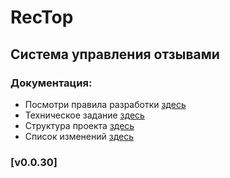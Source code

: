 # RecTop

## Система управления отзывами

### Документация:

- Посмотри правила разработки [здесь](docs/git-workflow.md)
- Техническое задание [здесь](docs/technical_requirements.md)
- Структура проекта [здесь](docs/struct_project.md)
- Список изменений [здесь](CHANGELOG.md)

### [v0.0.30]
